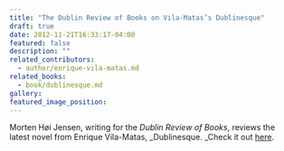 ```yaml
---
title: "The Dublin Review of Books on Vila-Matas’s Dublinesque"
draft: true
date: 2012-11-21T16:33:17-04:00
featured: false
description: ""
related_contributors:
  - author/enrique-vila-matas.md
related_books:
  - book/dublinesque.md
gallery:
featured_image_position: 
---
```


Morten Høi Jensen, writing for the _Dublin Review of Books_, reviews the latest novel from Enrique Vila-Matas, _Dublinesque. _Check it out [here](http://www.drb.ie/reviews/addled-by-books).

